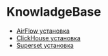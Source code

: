 # KnowladgeBase
* [AirFlow установка](https://github.com/Ankriy/KnowladgeBase/blob/main/Docker/AirFlow/Установка)
* [ClickHouse установка](https://github.com/Ankriy/KnowladgeBase/blob/main/Docker/ClickHouse/Установка)
* [Superset установка](https://github.com/Ankriy/KnowladgeBase/blob/main/Docker/Superset/Установка)
